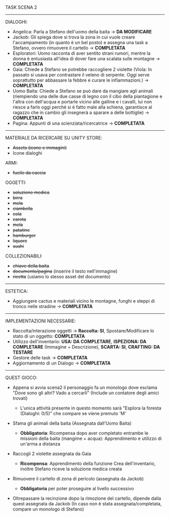 TASK SCENA 2

------------------------------------------------------------------------------------------------------------------------------------------------------------
DIALOGHI:
  - Angelica: Parla a Stefano dell'uomo della baita -> **DA MODIFICARE**
  - Jackob: Gli spiega dove si trova la zona in cui vuole creare l'accampamento (in quanto è un bel posto) e assegna una task a Stefano, ovvero rimuovere il cartello -> **COMPLETATA**
  - Esploratori: Uomo racconta di aver sentito strani rumori, mentre la donna è entusiasta all'idea di dover fare una scalata sulle montagne -> **COMPLETATA**
  - Gaia: Chiede a Stefano se potrebbe raccogliere 2 violette (Viola: In passato si usava per contrastare il veleno di serpente. Oggi serve soprattutto per abbassare la febbre e curare le infiammazioni.) -> **COMPLETATA**
  - Uomo Baita: Chiede a Stefano se può dare da mangiare agli animali (riempiendo una delle due casse di legno con il cibo della piantagione e l'altra con dell'acqua e portarle vicino alle galline e i cavalli, lui non riesce a farlo oggi perché si è fatto male alla schiena, garantisce al ragazzo che in cambio gli insegnerà a sparare a delle bottiglie) -> **COMPLETATA**
  - Pagina: Appunti di una scienziata/ricercatrice -> **COMPLETATA**
------------------------------------------------------------------------------------------------------------------------------------------------------------
MATERIALE DA RICERCARE SU UNITY STORE:
- ~~Assets (icone e immagini)~~
- Icone dialoghi

ARMI:
- ~~fucile da caccia~~

OGGETTI:
- ~~soluzione medica~~
- ~~birra~~
- ~~mela~~
- ~~ciambella~~
- ~~cola~~
- ~~carota~~
- ~~mela~~
- ~~patatine~~
- ~~hamburger~~
- ~~liquore~~
- ~~sushi~~

COLLEZIONABILI:
- ~~chiave della baita~~
- ~~documento/pagina~~ (inserire il testo nell'immagine)
- ~~ricetta~~ (usiamo lo stesso asset del documento)

------------------------------------------------------------------------------------------------------------------------------------------------------------
ESTETICA:
- Aggiungere cactus e materiali vicino le montagne, funghi e steppi di tronco nelle stradine -> **COMPLETATA**
------------------------------------------------------------------------------------------------------------------------------------------------------------
IMPLEMENTAZIONI NECESSARIE:
  - Raccolta/interazione oggetti -> **Raccolta: SI**, Spostare/Modificare lo stato di un oggetto: **COMPLETATA**
  - Utilizzo dell'inventario: **USA: DA COMPLETARE**, **ISPEZIONA: DA COMPLETARE** (Immagine + Descrizione), **SCARTA: SI**, **CRAFTING: DA TESTARE**
  - Gestore delle task -> **COMPLETATA**
  - Aggiornamento di un Dialogo -> **COMPLETATA**
------------------------------------------------------------------------------------------------------------------------------------------------------------
QUEST GIOCO:
  - Appena si avvia scena2 il personaggio fa un monologo dove esclama "Dove sono gli altri? Vado a cercarli" (Include un contatore degli amici trovati)  
    - L'unica attività presente in questo momento sarà "Esplora la foresta (Dialoghi: 0/5)" che compare se viene premuto 'M'
  
  - Sfama gli animali della baita (Assegnata dall'Uomo Baita)
    - **Obbligatoria**: Ricompensa dopo aver completato entrambe le missioni della baita (mangime + acqua): Apprendimento e utilizzo di un'arma a distanza
  
  - Raccogli 2 violette assegnata da Gaia
    - **Ricompensa**: Apprendimento della funzione Crea dell'inventario, inoltre Stefano riceve la soluzione medica creata

  - Rimuovere il cartello di zona di pericolo (assegnata da Jackob)
    - **Obbligatoria** per poter proseguire al livello successivo

  - Oltrepassare la recinzione dopo la rimozione del cartello, dipende dalla quest assegnata da Jackob (In caso non è stata assegnata/completata, compare un monologo di Stefano)
